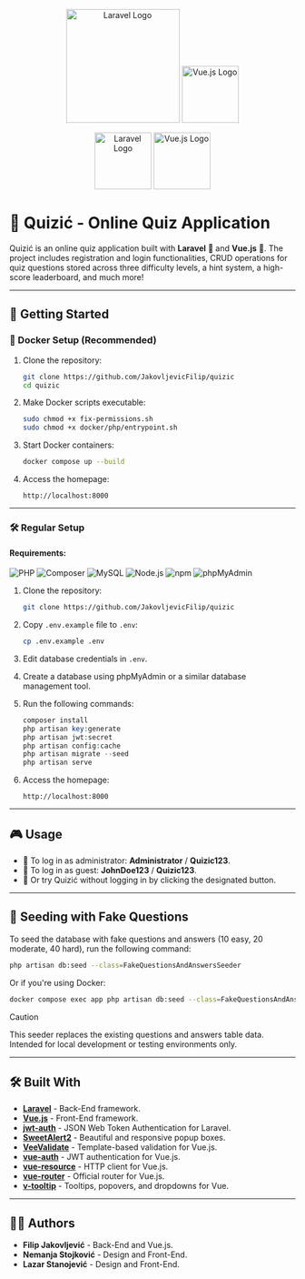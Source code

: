 <p align="center">
  <img src="https://laravel.com/img/logotype.min.svg" alt="Laravel Logo" width="200">
  <img src="https://vuejs.org/images/logo.png" alt="Vue.js Logo" width="100">
</p>

<p align="center">
  <img src="https://img.shields.io/badge/Laravel-FF2D20?style=for-the-badge&logo=laravel&logoColor=white" alt="Laravel Logo" width="100">
  <img src="https://img.shields.io/badge/Vue.js-35495E?style=for-the-badge&logo=vue.js&logoColor=4FC08D" alt="Vue.js Logo" width="100">
</p>

# 🧩 Quizić - Online Quiz Application

Quizić is an online quiz application built with **Laravel** 🐘 and **Vue.js** 🖖. The project includes registration and login functionalities, CRUD operations for quiz questions stored across three difficulty levels, a hint system, a high-score leaderboard, and much more!

---

## 🚀 Getting Started

### 🐳 Docker Setup (Recommended)

1. Clone the repository:
   ```bash
   git clone https://github.com/JakovljevicFilip/quizic
   cd quizic
   ```

2. Make Docker scripts executable:
   ```bash
   sudo chmod +x fix-permissions.sh
   sudo chmod +x docker/php/entrypoint.sh
   ```

3. Start Docker containers:
   ```bash
   docker compose up --build
   ```

4. Access the homepage:
   ```
   http://localhost:8000
   ```

---

### 🛠️ Regular Setup

#### Requirements:

![PHP](https://img.shields.io/badge/PHP-%3E=7.4-blue?logo=php&logoColor=white)
![Composer](https://img.shields.io/badge/Composer-%3E=2.x-blue?logo=composer&logoColor=white)
![MySQL](https://img.shields.io/badge/MySQL-%3E=5.7-blue?logo=mysql&logoColor=white)
![Node.js](https://img.shields.io/badge/Node.js-12.x%20to%2014.x-brightgreen?logo=node.js&logoColor=white)
![npm](https://img.shields.io/badge/npm-%E2%9C%94-red?logo=npm&logoColor=white)
![phpMyAdmin](https://img.shields.io/badge/phpMyAdmin-Optional-orange)

1. Clone the repository:
   ```bash
   git clone https://github.com/JakovljevicFilip/quizic
   ```

2. Copy `.env.example` file to `.env`:
   ```bash
   cp .env.example .env
   ```

3. Edit database credentials in `.env`.

4. Create a database using phpMyAdmin or a similar database management tool.

5. Run the following commands:
   ```php
   composer install
   php artisan key:generate
   php artisan jwt:secret
   php artisan config:cache
   php artisan migrate --seed
   php artisan serve
   ```

6. Access the homepage:
   ```
   http://localhost:8000
   ```

---

## 🎮 Usage

- 🔐 To log in as administrator: **Administrator** / **Quizic123**.
- 👤 To log in as guest: **JohnDoe123** / **Quizic123**.
- 🚪 Or try Quizić without logging in by clicking the designated button.

---

## 🧪 Seeding with Fake Questions
To seed the database with fake questions and answers (10 easy, 20 moderate, 40 hard), run the following command:
   ```bash
  php artisan db:seed --class=FakeQuestionsAndAnswersSeeder
   ```
Or if you're using Docker:
   ```bash
   docker compose exec app php artisan db:seed --class=FakeQuestionsAndAnswersSeeder
   ```

> [!CAUTION]
> This seeder replaces the existing questions and answers table data. Intended for local development or testing environments only.

---

## 🛠 Built With

- **[Laravel](https://laravel.com/)** - Back-End framework.
- **[Vue.js](https://vuejs.org/)** - Front-End framework.
- **[jwt-auth](https://github.com/tymondesigns/jwt-auth)** - JSON Web Token Authentication for Laravel.
- **[SweetAlert2](https://sweetalert2.github.io)** - Beautiful and responsive popup boxes.
- **[VeeValidate](https://github.com/baianat/vee-validate)** - Template-based validation for Vue.js.
- **[vue-auth](https://github.com/websanova/vue-auth)** - JWT authentication for Vue.js.
- **[vue-resource](https://github.com/pagekit/vue-resource)** - HTTP client for Vue.js.
- **[vue-router](https://github.com/vuejs/vue-router)** - Official router for Vue.js.
- **[v-tooltip](https://github.com/Akryum/v-tooltip)** - Tooltips, popovers, and dropdowns for Vue.

---

## 🧑‍💻 Authors

- **Filip Jakovljević** - Back-End and Vue.js.
- **Nemanja Stojković** - Design and Front-End.
- **Lazar Stanojević** - Design and Front-End.
